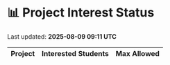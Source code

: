 # 📊 Project Interest Status

Last updated: **2025-08-09 09:11 UTC**

| Project | Interested Students | Max Allowed |
|---------|---------------------|-------------|
